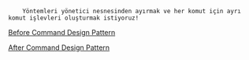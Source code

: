 ```
    Yöntemleri yönetici nesnesinden ayırmak ve her komut için ayrı komut işlevleri oluşturmak istiyoruz!
```

[Before Command Design Pattern](https://github.com/ckymn/JS-Design-Pattern/blob/master/Behavioral_Design_Patterns/1.Command/images/first.png)

[After Command Design Pattern](https://github.com/ckymn/JS-Design-Pattern/blob/master/Behavioral_Design_Patterns/1.Command/images/second.png)

